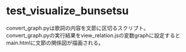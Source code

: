 # test_visualize_bunsetsu
convert_graph.pyは歌詞の内容を文節に区切るスクリプト。<br>
convert_graph.pyの実行結果をview_relation.jsの変数graphに設定するとmain.htmlに文節の関係図が描画される。